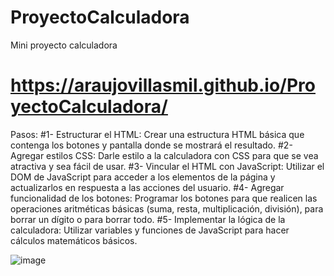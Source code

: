 # ProyectoCalculadora
Mini proyecto calculadora 
# https://araujovillasmil.github.io/ProyectoCalculadora/
Pasos:
#1- Estructurar el HTML: Crear una estructura HTML básica que contenga los botones y pantalla donde se mostrará el resultado.
#2- Agregar estilos CSS: Darle estilo a la calculadora con CSS para que se vea atractiva y sea fácil de usar.
#3- Vincular el HTML con JavaScript: Utilizar el DOM de JavaScript para acceder a los elementos de la página y actualizarlos en respuesta a las acciones del usuario.
#4- Agregar funcionalidad de los botones: Programar los botones para que realicen las operaciones aritméticas básicas (suma, resta, multiplicación, división), para borrar un dígito o para borrar todo.
#5- Implementar la lógica de la calculadora: Utilizar variables y funciones de JavaScript para hacer cálculos matemáticos básicos.

![image](https://user-images.githubusercontent.com/113929552/232891675-2b2ee05b-3e16-435c-9a3f-268dfe5f5f6c.png)
